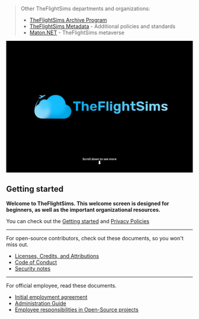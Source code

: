 > Other TheFlightSims departments and organizations:
>
> * [TheFlightSims Archive Program](https://github.com/tfsarchive) 
> * [TheFlightSims Metadata](https://github.com/tfsmetadata) - Additional policies and standards
> * [Maton.NET](https://github.com/matonnet) - TheFlightSims metaverse

![TheFlightSims Banner](https://github.com/TheFlightSims/.github/blob/main/images/opening.png?raw=true)

## Getting started

**Welcome to TheFlightSims. This welcome screen is designed for beginners, as well as the important organizational resources.**

You can check out the [Getting started](https://github.com/TheFlightSims/.github/blob/main/guides/Getting%20Started.md) and [Privacy Policies](https://github.com/TheFlightSims/.github/blob/main/guides/Privacy%20Policies.md)

---
For open-source contributors, check out these documents, so you won't miss out.

* [Licenses, Credits, and Attributions](https://github.com/TheFlightSims/.github/blob/main/guides/oss/Licenses%2C%20Credits%20and%20Attributions.md)
* [Code of Conduct](https://github.com/TheFlightSims/.github/blob/main/guides/oss/Code%20of%20Conduct.md)
* [Security notes](https://github.com/TheFlightSims/.github/blob/main/guides/oss/SECURITY.md)

---
For official employee, read these documents.

* [Initial employment agreement](https://github.com/TheFlightSims/.github/blob/main/guides/employee/Initial%20employment%20agreement.md)
* [Administration Guide](https://github.com/TheFlightSims/.github/blob/main/guides/employee/Administration%20Guide.md)
* [Employee responsibilities in Open-Source projects](https://github.com/TheFlightSims/.github/blob/main/guides/employee/Employee%20responsibilities%20in%20Open-Source%20projects.md)
